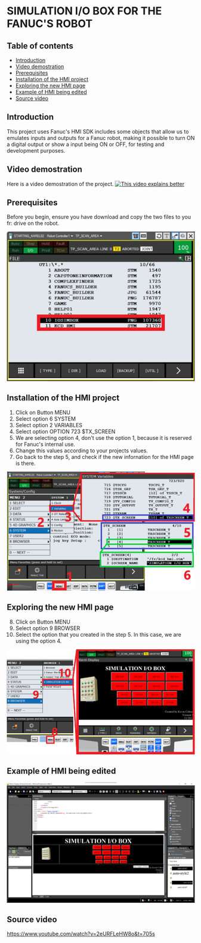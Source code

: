 # SIMULATION I/O BOX FOR THE FANUC'S ROBOT

## Table of contents
- [Introduction](#introduction)   
- [Video demostration](#video-demostration)
- [Prerequisites](#prerequisites)  
- [Installation of the HMI project](#installation-of-the-hmi-project)  
- [Exploring the new HMI page](#exploring-the-new-hmi-page)  
- [Example of HMI being edited](#example-of-hmi-being-edited)  
- [Source video](#source-video)  
  
## Introduction  
  
This project uses Fanuc's HMI SDK includes some objects that allow us to emulates inputs and outputs for a Fanuc robot, making it possible to turn ON a digital output or show a input being ON or OFF, for testing and development purposes.  
  
## Video demostration  
  Here is a video demostration of the project.
  [![This video explains better](https://img.youtube.com/vi/cicCClrokPw/0.jpg)](https://www.youtube.com/watch?v=cicCClrokPw)

## Prerequisites  
    
  Before you begin, ensure you have download and copy the two files to you fr: drive on the robot.  
   
![files on TP](./images/simulationbox02.png)  
  
## Installation of the HMI project  
  
1) Click on Button MENU  
2) Select option 6 SYSTEM  
3) Select option 2 VARIABLES  
4) Select option OPTION 723 $TX_SCREEN  
5) We are selecting option 4, don't use the option 1, because it is reserved for Fanuc's internal use.  
6) Change this values according to your projects values.  
7) Go back to the step 5, and check if the new infornation for the HMI page is there.  
   
![adding page to system variables](./images/SETUPWEB.png)  
  
## Exploring the new HMI page  
  
8) Click on Button MENU  
9) Select option 9 BROWSER  
10) Select the option that you created in the step 5. In this case, we are using the option 4.   
  
![Showing on browser](./images/SETUPWEB02.png)  

## Example of HMI being edited  
  
![editing HMI file](./images/simulationbox.png)  

## Source video  
https://www.youtube.com/watch?v=2eURFLeHW8o&t=705s  
